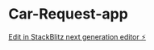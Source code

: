 # Car-Request-app

[Edit in StackBlitz next generation editor ⚡️](https://stackblitz.com/~/github.com/Taofeek26/Car-Request-app)